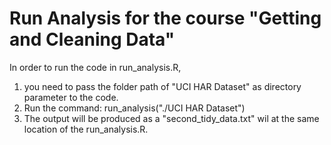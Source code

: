 Run Analysis for the course "Getting and Cleaning Data"
========================================================

In order to run the code in run_analysis.R, 

1. you need to pass the folder path of "UCI HAR Dataset" as directory parameter to the code.
2. Run the command: run_analysis("./UCI HAR Dataset")
3. The output will be produced as a "second_tidy_data.txt" wil at the same location of the run_analysis.R.



